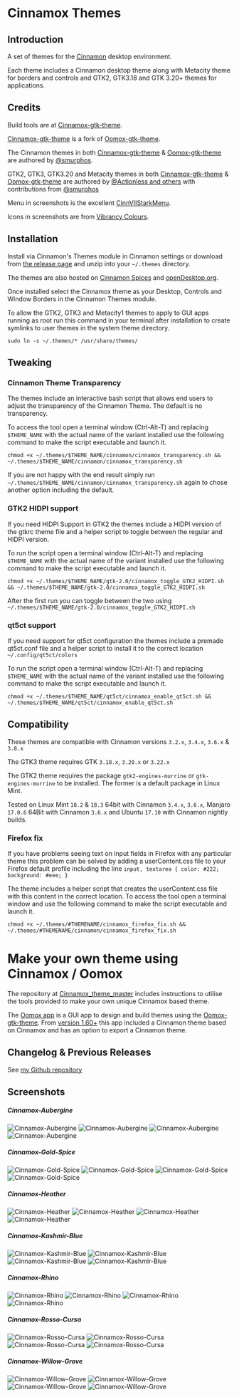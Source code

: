 Cinnamox Themes
=====

## Introduction

A set of themes for the [Cinnamon](http://developer.linuxmint.com/projects/cinnamon-projects.html) desktop environment.

Each theme includes a Cinnamon desktop theme along with Metacity theme for borders and controls and GTK2, GTK3.18 and GTK 3.20+ themes for applications.

## Credits

Build tools are at [Cinnamox-gtk-theme](https://github.com/smurphos/cinnamox-gtk-theme).

[Cinnamox-gtk-theme](https://github.com/smurphos/cinnamox-gtk-theme) is a fork of [Oomox-gtk-theme](https://github.com/actionless/oomox-gtk-theme).

The Cinnamon themes in both [Cinnamox-gtk-theme](https://github.com/smurphos/cinnamox-gtk-theme) & [Oomox-gtk-theme](https://github.com/actionless/oomox-gtk-theme) are authored by [@smurphos](https://github.com/smurphos).

GTK2, GTK3, GTK3.20 and Metacity themes in both [Cinnamox-gtk-theme](https://github.com/smurphos/cinnamox-gtk-theme) & [Oomox-gtk-theme](https://github.com/actionless/oomox-gtk-theme) are authored by [@Actionless and others](https://github.com/smurphos/cinnamox-gtk-theme/blob/master/CREDITS) with contributions from [@smurphos](https://github.com/smurphos)

Menu in screenshots is the excellent [CinnVIIStarkMenu](https://cinnamon-spices.linuxmint.com/applets/view/281).

Icons in screenshots are from [Vibrancy Colours](http://www.ravefinity.com/p/vibrancy-colors-gtk-icon-theme.html).

## Installation

Install via Cinnamon's Themes module in Cinnamon settings or download from [the release page](https://github.com/smurphos/cinnamox_themes/releases) and unzip into your `~/.themes` directory.

The themes are also hosted on [Cinnamon Spices](https://cinnamon-spices.linuxmint.com/themes) and [openDesktop.org](https://www.opendesktop.org/member/491875).

Once installed select the Cinnamox theme as your Desktop, Controls and Window Borders in the Cinnamon Themes module.

To allow the GTK2, GTK3 and Metacity1 themes to apply to GUI apps running as root run this command in your terminal after installation to create symlinks to user themes in the system theme directory.

`sudo ln -s ~/.themes/* /usr/share/themes/`

## Tweaking

### Cinnamon Theme Transparency

The themes include an interactive bash script that allows end users to adjust the transparency of the Cinnamon Theme. The default is no transparency.

To access the tool open a terminal window (Ctrl-Alt-T) and replacing `$THEME_NAME` with the actual name of the variant installed use the following command to make the script executable and launch it. 

`chmod +x ~/.themes/$THEME_NAME/cinnamon/cinnamox_transparency.sh && ~/.themes/$THEME_NAME/cinnamon/cinnamox_transparency.sh`

If you are not happy with the end result simply run `~/.themes/$THEME_NAME/cinnamon/cinnamox_transparency.sh` again to chose another option including the default.

### GTK2 HIDPI support

If you need HIDPI Support in GTK2 the themes include a HIDPI version of the gtkrc theme file and a helper script to toggle between the regular and HIDPI version.

To run the script open a terminal window (Ctrl-Alt-T) and replacing `$THEME_NAME` with the actual name of the variant installed use the following command to make the script executable and launch it. 

`chmod +x ~/.themes/$THEME_NAME/gtk-2.0/cinnamox_toggle_GTK2_HIDPI.sh && ~/.themes/$THEME_NAME/gtk-2.0/cinnamox_toggle_GTK2_HIDPI.sh`

After the first run you can toggle between the two using `~/.themes/$THEME_NAME/gtk-2.0/cinnamox_toggle_GTK2_HIDPI.sh`

### qt5ct support

If you need support for qt5ct configuration the themes include a premade qt5ct.conf file and a helper script to install it to the correct location `~/.config/qt5ct/colors`

To run the script open a terminal window (Ctrl-Alt-T) and replacing `$THEME_NAME` with the actual name of the variant installed use the following command to make the script executable and launch it.

`chmod +x ~/.themes/$THEME_NAME/qt5ct/cinnamox_enable_qt5ct.sh && ~/.themes/$THEME_NAME/qt5ct/cinnamox_enable_qt5ct.sh`

## Compatibility

These themes are compatible with Cinnamon versions `3.2.x`, `3.4.x`, `3.6.x` & `3.8.x`

The GTK3 theme requires GTK `3.18.x`, `3.20.x` or `3.22.x`

The GTK2 theme requires the package `gtk2-engines-murrine` or `gtk-engines-murrine` to be installed. The former is a default package in Linux Mint.

Tested on Linux Mint `18.2` & `18.3` 64bit with Cinnamon `3.4.x`, `3.6.x`, Manjaro `17.0.6` 64Bit with Cinnamon `3.6.x` and Ubuntu `17.10` with Cinnamon nightly builds.

### Firefox fix

If you have problems seeing text on input fields in Firefox with any particular theme this problem can be solved by adding a userContent.css file to your Firefox default profile including the line `input, textarea { color: #222; background: #eee; }`

The theme includes a helper script that creates the userContent.css file with this content in the correct location. To access the tool open a terminal window and use the following command to make the script executable and launch it.

`chmod +x ~/.themes/#THEMENAME/cinnamox_firefox_fix.sh && ~/.themes/#THEMENAME/cinnamon/cinnamox_firefox_fix.sh`

# Make your own theme using Cinnamox / Oomox

The repository at [Cinnamox_theme_master](https://github.com/smurphos/cinnamox_theme_master) includes instructions to utilise the tools provided to make your own unique Cinnamox based theme.

The [Oomox app](https://github.com/actionless/oomox) is a GUI app to design and build themes using the [Oomox-gtk-theme](https://github.com/actionless/oomox-gtk-theme). From [version 1.60+](https://github.com/actionless/oomox/releases/) this app included a Cinnamon theme based on Cinnamox and has an option to export a Cinnamon theme. 

## Changelog & Previous Releases

See [my Github repository](https://github.com/smurphos/cinnamox_themes/releases)

## Screenshots

##### Cinnamox-Aubergine

![Cinnamox-Aubergine](https://github.com/smurphos/cinnamox_themes/raw/master/Screenshots/Aubergine-menu.png "Cinnamox-Aubergine")
![Cinnamox-Aubergine](https://github.com/smurphos/cinnamox_themes/raw/master/Screenshots/Aubergine-calendar.png "Cinnamox-Aubergine")
![Cinnamox-Aubergine](https://github.com/smurphos/cinnamox_themes/raw/master/Screenshots/Aubergine-GTK.png  "Cinnamox-Aubergine")
![Cinnamox-Aubergine](https://github.com/smurphos/cinnamox_themes/raw/master/Screenshots/Aubergine-trans.png  "Cinnamox-Aubergine")

##### Cinnamox-Gold-Spice

![Cinnamox-Gold-Spice](https://github.com/smurphos/cinnamox_themes/raw/master/Screenshots/Gold-Spice-menu.png "Cinnamox-Gold-Spice")
![Cinnamox-Gold-Spice](https://github.com/smurphos/cinnamox_themes/raw/master/Screenshots/Gold-Spice-calendar.png "Cinnamox-Gold-Spice")
![Cinnamox-Gold-Spice](https://github.com/smurphos/cinnamox_themes/raw/master/Screenshots/Gold-Spice-GTK.png  "Cinnamox-Gold-Spice")
![Cinnamox-Gold-Spice](https://github.com/smurphos/cinnamox_themes/raw/master/Screenshots/Gold-Spice-trans.png  "Cinnamox-Gold-Spice")

##### Cinnamox-Heather

![Cinnamox-Heather](https://github.com/smurphos/cinnamox_themes/raw/master/Screenshots/Heather-menu.png "Cinnamox-Heather")
![Cinnamox-Heather](https://github.com/smurphos/cinnamox_themes/raw/master/Screenshots/Heather-calendar.png "Cinnamox-Heather")
![Cinnamox-Heather](https://github.com/smurphos/cinnamox_themes/raw/master/Screenshots/Heather-GTK.png  "Cinnamox-Heather")
![Cinnamox-Heather](https://github.com/smurphos/cinnamox_themes/raw/master/Screenshots/Heather-trans.png  "Cinnamox-Heather")

##### Cinnamox-Kashmir-Blue

![Cinnamox-Kashmir-Blue](https://github.com/smurphos/cinnamox_themes/raw/master/Screenshots/Kashmir-Blue-menu.png "Cinnamox-Kashmir-Blue")
![Cinnamox-Kashmir-Blue](https://github.com/smurphos/cinnamox_themes/raw/master/Screenshots/Kashmir-Blue-calendar.png "Cinnamox-Kashmir-Blue")
![Cinnamox-Kashmir-Blue](https://github.com/smurphos/cinnamox_themes/raw/master/Screenshots/Kashmir-Blue-GTK.png  "Cinnamox-Kashmir-Blue")
![Cinnamox-Kashmir-Blue](https://github.com/smurphos/cinnamox_themes/raw/master/Screenshots/Kashmir-Blue-trans.png  "Cinnamox-Kashmir-Blue")

##### Cinnamox-Rhino

![Cinnamox-Rhino](https://github.com/smurphos/cinnamox_themes/raw/master/Screenshots/Rhino-menu.png "Cinnamox-Rhino")
![Cinnamox-Rhino](https://github.com/smurphos/cinnamox_themes/raw/master/Screenshots/Rhino-calendar.png "Cinnamox-Rhino")
![Cinnamox-Rhino](https://github.com/smurphos/cinnamox_themes/raw/master/Screenshots/Rhino-GTK.png  "Cinnamox-Rhino")
![Cinnamox-Rhino](https://github.com/smurphos/cinnamox_themes/raw/master/Screenshots/Rhino-trans.png  "Cinnamox-Rhino")

##### Cinnamox-Rosso-Cursa

![Cinnamox-Rosso-Cursa](https://github.com/smurphos/cinnamox_themes/raw/master/Screenshots/Rosso-Cursa-menu.png "Cinnamox-Rosso-Cursa")
![Cinnamox-Rosso-Cursa](https://github.com/smurphos/cinnamox_themes/raw/master/Screenshots/Rosso-Cursa-calendar.png "Cinnamox-Rosso-Cursa")
![Cinnamox-Rosso-Cursa](https://github.com/smurphos/cinnamox_themes/raw/master/Screenshots/Rosso-Cursa-GTK.png  "Cinnamox-Rosso-Cursa")
![Cinnamox-Rosso-Cursa](https://github.com/smurphos/cinnamox_themes/raw/master/Screenshots/Rosso-Cursa-trans.png  "Cinnamox-Rosso-Cursa")

##### Cinnamox-Willow-Grove

![Cinnamox-Willow-Grove](https://github.com/smurphos/cinnamox_themes/raw/master/Screenshots/Willow-Grove-menu.png "Cinnamox-Willow-Grove")
![Cinnamox-Willow-Grove](https://github.com/smurphos/cinnamox_themes/raw/master/Screenshots/Willow-Grove-calendar.png "Cinnamox-Willow-Grove")
![Cinnamox-Willow-Grove](https://github.com/smurphos/cinnamox_themes/raw/master/Screenshots/Willow-Grove-GTK.png  "Cinnamox-Willow-Grove")
![Cinnamox-Willow-Grove](https://github.com/smurphos/cinnamox_themes/raw/master/Screenshots/Willow-Grove-trans.png  "Cinnamox-Willow-Grove")

